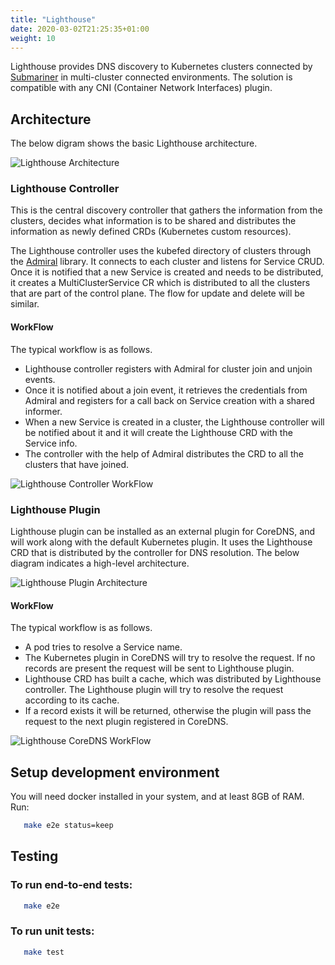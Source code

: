 ```yaml
---
title: "Lighthouse"
date: 2020-03-02T21:25:35+01:00
weight: 10
---
```


Lighthouse provides DNS discovery to Kubernetes clusters connected by [Submariner](https://github.com/submariner-io/submariner) in multi-cluster connected environments. The solution is compatible with any CNI (Container Network Interfaces) plugin.

## Architecture
The below digram shows the basic Lighthouse architecture.

![Lighthouse Architecture](/images/lighthouse/architecture.png)

### Lighthouse Controller
This is the central discovery controller that gathers the information from the clusters, decides what information is to be shared and distributes the information as newly defined CRDs (Kubernetes custom resources).

The Lighthouse controller uses the kubefed directory of clusters through the [Admiral](https://github.com/submariner-io/admiral) library. It connects to each cluster and listens for Service CRUD. Once it is notified that a new Service is created and needs to be distributed, it creates a MultiClusterService CR which is distributed to all the clusters that are part of the control plane. The flow for update and delete will be similar.

#### WorkFlow
The typical workflow is as follows.

- Lighthouse controller registers with Admiral for cluster join and unjoin events.
- Once it is notified about a join event, it retrieves the credentials from Admiral and registers for a call back on Service creation with a shared informer.
- When a new Service is created in a cluster, the Lighthouse controller will be notified about it and it will create the Lighthouse CRD with the Service info.
- The controller with the help of Admiral distributes the CRD to all the clusters that have joined.

![Lighthouse Controller WorkFlow](https://raw.githubusercontent.com/submariner-io/lighthouse/master/docs/img/controllerWorkFlow.png)

### Lighthouse Plugin
Lighthouse plugin can be installed as an external plugin for CoreDNS, and will work along with the default Kubernetes plugin. It uses the Lighthouse CRD that is distributed by the controller for DNS resolution. The below diagram indicates a high-level architecture.

![Lighthouse Plugin Architecture](https://raw.githubusercontent.com/submariner-io/lighthouse/master/docs/img/lighthousePluginArchitecture.png)

#### WorkFlow
The typical workflow is as follows.

- A pod tries to resolve a Service name.
- The Kubernetes plugin in CoreDNS will try to resolve the request. If no records are present the request will be sent to Lighthouse plugin.
- Lighthouse CRD has built a cache, which was distributed by Lighthouse controller. The Lighthouse plugin will try to resolve the request according to its cache.
- If a record exists it will be returned, otherwise the plugin will pass the request to the next plugin registered in CoreDNS.

![Lighthouse CoreDNS WorkFlow](https://raw.githubusercontent.com/submariner-io/lighthouse/master/docs/img/coreDNSWorkFlow.png)


## Setup development environment
You will need docker installed in your system, and at least 8GB of RAM.
Run:
```bash
   make e2e status=keep
```

## Testing

### To run end-to-end tests:
```bash
   make e2e
```

### To run unit tests:
```bash
   make test
```
